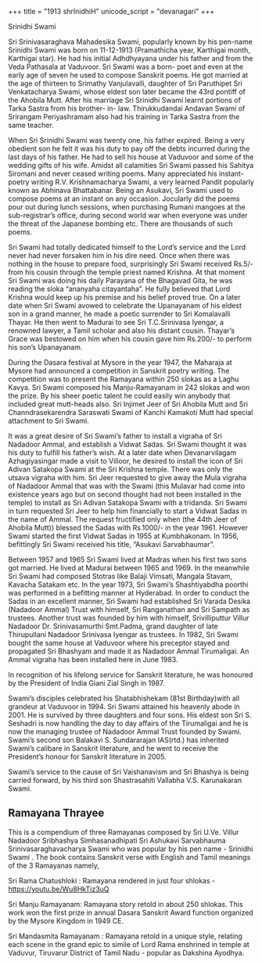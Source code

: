 +++
title = "1913 shrInidhiH"
unicode_script = "devanagari"
+++


Srinidhi Swami

Sri Srinivasaraghava Mahadesika Swami, popularly known by his pen-name Srinidhi Swami was born on 11-12-1913 (Pramathicha year, Karthigai month, Karthigai star). He had his initial Adhdhyayana under his father and from the Veda Pathasala at Vaduvoor. Sri Swami was a born- poet and even at the early age of seven he used to compose Sanskrit poems. He got married at the age of thirteen to Srimathy Vanjulavalli, daughter of Sri Paruthipet Sri Venkatacharya Swami, whose eldest son later became the 43rd pontiff of the Ahobila Mutt. After his marriage Sri Srinidhi Swami learnt portions of Tarka Sastra from his brother- in- law. Thirukkudandai Andavan Swami of Srirangam Periyashramam also had his training in Tarka Sastra from the same teacher.

When Sri Srinidhi Swami was twenty one, his father expired. Being a very obedient son he felt it was his duty to pay off the debts incurred during the last days of his father. He had to sell his house at Vaduvoor and some of the wedding gifts of his wife. Amidst all calamities Sri Swami passed his Sahitya Siromani and never ceased writing poems. Many appreciated his instant-poetry writing R.V. Krishnamacharya Swami, a very learned Pandit popularly known as Abhinava Bhattabanar. Being an Asukavi, Sri Swami used to compose poems at an instant on any occasion. Jocularly did the poems pour out during lunch sessions, when purchasing Rumani mangoes at the sub-registrar’s office, during second world war when everyone was under the threat of the Japanese bombing etc. There are thousands of such poems.

Sri Swami had totally dedicated himself to the Lord’s service and the Lord never had never forsaken him in his dire need. Once when there was nothing in the house to prepare food, surprisingly Sri Swami received Rs.5/- from his cousin through the temple priest named Krishna. At that moment Sri Swami was doing his daily Parayana of the Bhagavad Gita, he was reading the sloka “ananyaha citayantaha”. He fully believed that Lord Krishna would keep up his premise and his belief proved true. On a later date when Sri Swami avowed to celebrate the Upanayanam of his eldest son in a grand manner, he made a poetic surrender to Sri Komalavalli Thayar. He then went to Madurai to see Sri T.C.Srinivasa Iyengar, a renowned lawyer, a Tamil scholar and also his distant cousin. Thayar’s Grace was bestowed on him when his cousin gave him Rs.200/- to perform his son’s Upanayanam.

During the Dasara festival at Mysore in the year 1947, the Maharaja at Mysore had announced a competition in Sanskrit poetry writing. The competition was to present the Ramayana within 250 slokas as a Laghu Kavya. Sri Swami composed his Manju-Ramayanam in 242 slokas and won the prize. By his sheer poetic talent he could easily win anybody that included great mutt-heads also. Sri Injimet Jeer of Sri Ahobila Mutt and Sri Channdrasekarendra Saraswati Swami of Kanchi Kamakoti Mutt had special attachment to Sri Swami.

It was a great desire of Sri Swami’s father to install a vigraha of Sri Nadadoor Ammal, and establish a Vidwat Sadas. Sri Swami thought it was his duty to fulfill his father’s wish. At a later date when Devanarvilagam Azhagiyasingar made a visit to Villoor, he desired to install the icon of Sri Adivan Satakopa Swami at the Sri Krishna temple. There was only the utsava vigraha with him. Sri Jeer requested to give away the Mula vigraha of Nadadoor Ammal that was with the Swami (this Mulavar had come into existence years ago but on second thought had not been installed in the temple) to install as Sri Adivan Satakopa Swami with a tridanda. Sri Swami in turn requested Sri Jeer to help him financially to start a Vidwat Sadas in the name of Ammal. The request fructified only when (the 44th Jeer of Ahobila Mutt)) blessed the Sadas with Rs.1000/- in the year 1961. However Swami started the first Vidwat Sadas in 1955 at Kumbhakonam. In 1956, befittingly Sri Swami received his title, “Asukavi Sarvabhaumar”.

Between 1957 and 1965 Sri Swami lived at Madras when his first two sons got married. He lived at Madurai between 1965 and 1969. In the meanwhile Sri Swami had composed Stotras like Balaji Vimsati, Mangala Stavam, Kavacha Satakam etc. In the year 1973, Sri Swami’s Shashtiyabdha poorthi was performed in a befitting manner at Hyderabad. In order to conduct the Sadas in an excellent manner, Sri Swami had established Sri Varada Desika (Nadadoor Ammal) Trust with himself, Sri Ranganathan and Sri Sampath as trustees. Another trust was founded by him with himself, Srivilliputtur Villur Nadadoor Dr. Srinivasamurthi Smt.Padma, grand daughter of late Thirupullani Nadadoor Srinivasa Iyengar as trustees. In 1982, Sri Swami bought the same house at Vaduvoor where his preceptor stayed and propagated Sri Bhashyam and made it as Nadadoor Ammal Tirumaligai. An Ammal vigraha has been installed here in June 1983.

In recognition of his lifelong service for Sanskrit literature, he was honoured by the President of India Giani Zial Singh in 1987.

Swami’s disciples celebrated his Shatabhishekam (81st Birthday)with all grandeur at Vaduvoor in 1994. Sri Swami attained his heavenly abode in 2001. He is survived by three daughters and four sons. His eldest son Sri S. Seshadri is now handling the day to day affairs of the Tirumaligai and he is now the managing trustee of Nadadoor Ammal Trust founded by Swami. Swami’s second son Balakavi S. Sundararajan IAS(rtd.) has inherited Swami’s calibare in Sanskrit literature, and he went to receive the President’s honour for Sanskrit literature in 2005.

Swami’s service to the cause of Sri Vaishanavism and Sri Bhashya is being carried forward, by his third son Shastrasahiti Vallabha V.S. Karunakaran Swami.


## Ramayana Thrayee
This is a compendium of three Ramayanas composed by Sri U.Ve. Villur Nadadoor Sribhashya Simhasanadhipati Sri Ashukavi Sarvabhauma  Srinivasaraghavacharya Swami who was popular by his pen name -  Srinidhi Swami . The book contains Sanskrit verse with English and Tamil meanings of the 3 Ramayanas namely,

Sri Rama Chatushloki : Ramayana rendered in just four shlokas - https://youtu.be/Wu8HkTiz3uQ

Sri Manju Ramayanam: Ramayana story retold  in about 250 shlokas. This work won the first prize in annual Dasara  Sanskrit Award function organized  by the Mysore Kingdom in 1949 CE.

Sri Mandasmita Ramayanam : Ramayana retold in a unique style, relating each scene in the grand epic to simile of Lord Rama enshrined in temple at  Vaduvur, Tiruvarur District of Tamil Nadu - popular as Dakshina Ayodhya.
